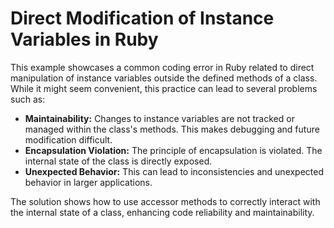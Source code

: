 # Direct Modification of Instance Variables in Ruby

This example showcases a common coding error in Ruby related to direct manipulation of instance variables outside the defined methods of a class.  While it might seem convenient, this practice can lead to several problems such as:

* **Maintainability:**  Changes to instance variables are not tracked or managed within the class's methods. This makes debugging and future modification difficult.
* **Encapsulation Violation:** The principle of encapsulation is violated. The internal state of the class is directly exposed.
* **Unexpected Behavior:** This can lead to inconsistencies and unexpected behavior in larger applications.

The solution shows how to use accessor methods to correctly interact with the internal state of a class, enhancing code reliability and maintainability.